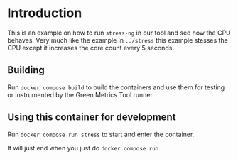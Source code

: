# Introduction

This is an example on how to run `stress-ng` in our tool and see how the CPU behaves.
Very much like the example in `../stress` this example stesses the CPU except it increases the core count every
5 seconds.

## Building

Run `docker compose build` to build the containers and use them for testing or
instrumented by the Green Metrics Tool runner.

## Using this container for development

Run `docker compose run stress` to start and enter the container.

It will just end when you just do `docker compose run`
